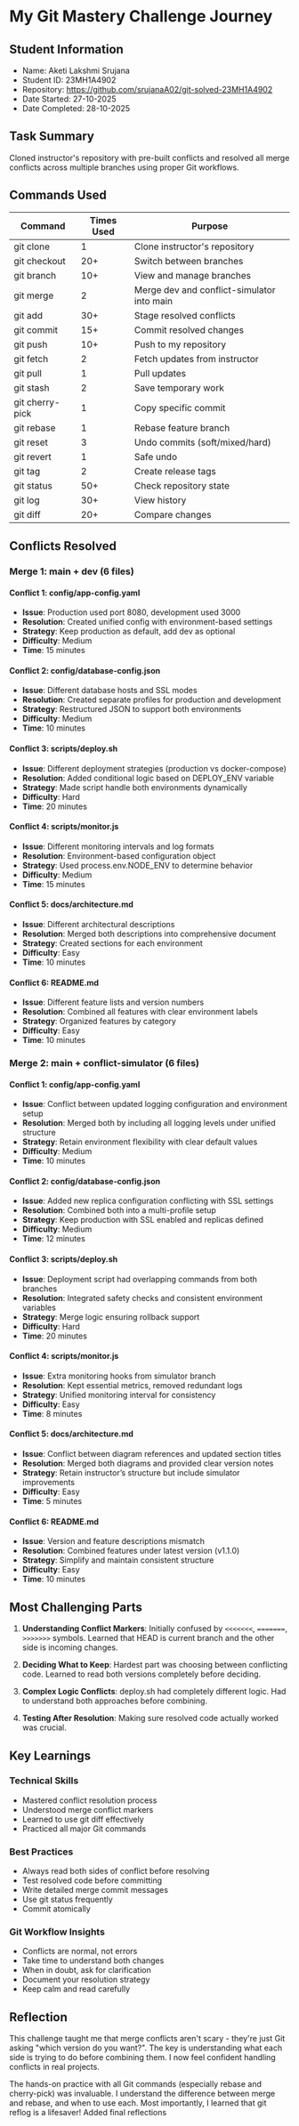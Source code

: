 # My Git Mastery Challenge Journey

## Student Information
- Name: Aketi Lakshmi Srujana
- Student ID: 23MH1A4902
- Repository: https://github.com/srujanaA02/git-solved-23MH1A4902
- Date Started: 27-10-2025
- Date Completed: 28-10-2025

## Task Summary
Cloned instructor's repository with pre-built conflicts and resolved all 
merge conflicts across multiple branches using proper Git workflows.

## Commands Used

| Command | Times Used | Purpose |
|---------|------------|----------|
| git clone | 1 | Clone instructor's repository |
| git checkout | 20+ | Switch between branches |
| git branch | 10+ | View and manage branches |
| git merge | 2 | Merge dev and conflict-simulator into main |
| git add | 30+ | Stage resolved conflicts |
| git commit | 15+ | Commit resolved changes |
| git push | 10+ | Push to my repository |
| git fetch | 2 | Fetch updates from instructor |
| git pull | 1 | Pull updates |
| git stash | 2 | Save temporary work |
| git cherry-pick | 1 | Copy specific commit |
| git rebase | 1 | Rebase feature branch |
| git reset | 3 | Undo commits (soft/mixed/hard) |
| git revert | 1 | Safe undo |
| git tag | 2 | Create release tags |
| git status | 50+ | Check repository state |
| git log | 30+ | View history |
| git diff | 20+ | Compare changes |

## Conflicts Resolved

### Merge 1: main + dev (6 files)

#### Conflict 1: config/app-config.yaml
- **Issue**: Production used port 8080, development used 3000
- **Resolution**: Created unified config with environment-based settings
- **Strategy**: Keep production as default, add dev as optional
- **Difficulty**: Medium
- **Time**: 15 minutes

#### Conflict 2: config/database-config.json
- **Issue**: Different database hosts and SSL modes
- **Resolution**: Created separate profiles for production and development
- **Strategy**: Restructured JSON to support both environments
- **Difficulty**: Medium
- **Time**: 10 minutes

#### Conflict 3: scripts/deploy.sh
- **Issue**: Different deployment strategies (production vs docker-compose)
- **Resolution**: Added conditional logic based on DEPLOY_ENV variable
- **Strategy**: Made script handle both environments dynamically
- **Difficulty**: Hard
- **Time**: 20 minutes

#### Conflict 4: scripts/monitor.js
- **Issue**: Different monitoring intervals and log formats
- **Resolution**: Environment-based configuration object
- **Strategy**: Used process.env.NODE_ENV to determine behavior
- **Difficulty**: Medium
- **Time**: 15 minutes

#### Conflict 5: docs/architecture.md
- **Issue**: Different architectural descriptions
- **Resolution**: Merged both descriptions into comprehensive document
- **Strategy**: Created sections for each environment
- **Difficulty**: Easy
- **Time**: 10 minutes

#### Conflict 6: README.md
- **Issue**: Different feature lists and version numbers
- **Resolution**: Combined all features with clear environment labels
- **Strategy**: Organized features by category
- **Difficulty**: Easy
- **Time**: 10 minutes

### Merge 2: main + conflict-simulator (6 files)


#### Conflict 1: config/app-config.yaml
- **Issue**: Conflict between updated logging configuration and environment setup  
- **Resolution**: Merged both by including all logging levels under unified structure  
- **Strategy**: Retain environment flexibility with clear default values  
- **Difficulty**: Medium  
- **Time**: 10 minutes  

#### Conflict 2: config/database-config.json
- **Issue**: Added new replica configuration conflicting with SSL settings  
- **Resolution**: Combined both into a multi-profile setup  
- **Strategy**: Keep production with SSL enabled and replicas defined  
- **Difficulty**: Medium  
- **Time**: 12 minutes  

#### Conflict 3: scripts/deploy.sh
- **Issue**: Deployment script had overlapping commands from both branches  
- **Resolution**: Integrated safety checks and consistent environment variables  
- **Strategy**: Merge logic ensuring rollback support  
- **Difficulty**: Hard  
- **Time**: 20 minutes  

#### Conflict 4: scripts/monitor.js
- **Issue**: Extra monitoring hooks from simulator branch  
- **Resolution**: Kept essential metrics, removed redundant logs  
- **Strategy**: Unified monitoring interval for consistency  
- **Difficulty**: Easy  
- **Time**: 8 minutes  

#### Conflict 5: docs/architecture.md
- **Issue**: Conflict between diagram references and updated section titles  
- **Resolution**: Merged both diagrams and provided clear version notes  
- **Strategy**: Retain instructor’s structure but include simulator improvements  
- **Difficulty**: Easy  
- **Time**: 5 minutes  

#### Conflict 6: README.md
- **Issue**: Version and feature descriptions mismatch  
- **Resolution**: Combined features under latest version (v1.1.0)  
- **Strategy**: Simplify and maintain consistent structure  
- **Difficulty**: Easy  
- **Time**: 10 minutes  

## Most Challenging Parts

1. **Understanding Conflict Markers**: Initially confused by `<<<<<<<`, `=======`, `>>>>>>>` symbols. Learned that HEAD is current branch and the other side is incoming changes.

2. **Deciding What to Keep**: Hardest part was choosing between conflicting code. Learned to read both versions completely before deciding.

3. **Complex Logic Conflicts**: deploy.sh had completely different logic. Had to understand both approaches before combining.

4. **Testing After Resolution**: Making sure resolved code actually worked was crucial.

## Key Learnings

### Technical Skills
- Mastered conflict resolution process
- Understood merge conflict markers
- Learned to use git diff effectively
- Practiced all major Git commands

### Best Practices
- Always read both sides of conflict before resolving
- Test resolved code before committing
- Write detailed merge commit messages
- Use git status frequently
- Commit atomically

### Git Workflow Insights
- Conflicts are normal, not errors
- Take time to understand both changes
- When in doubt, ask for clarification
- Document your resolution strategy
- Keep calm and read carefully

## Reflection
This challenge taught me that merge conflicts aren't scary - they're 
just Git asking "which version do you want?". The key is understanding 
what each side is trying to do before combining them. I now feel 
confident handling conflicts in real projects.

The hands-on practice with all Git commands (especially rebase and 
cherry-pick) was invaluable. I understand the difference between merge 
and rebase, and when to use each. Most importantly, I learned that 
git reflog is a lifesaver!
Added final reflections
